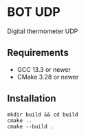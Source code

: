 # BOT UDP
Digital thermometer UDP

## Requirements
- GCC 13.3 or newer
- CMake 3.28 or newer

## Installation
```
mkdir build && cd build
cmake ..
cmake --build .
```
